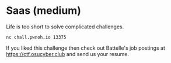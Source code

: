 # Saas (medium)

Life is too short to solve complicated challenges.

`nc chall.pwnoh.io 13375`

If you liked this challenge then check out Battelle's job postings at https://ctf.osucyber.club and send us your resume.

